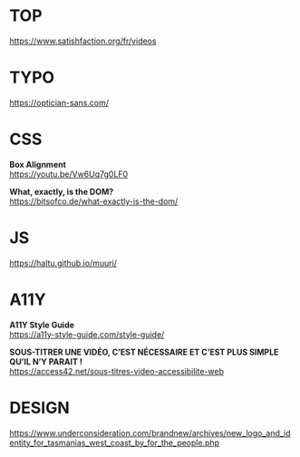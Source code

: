# TOP

https://www.satishfaction.org/fr/videos


# TYPO

https://optician-sans.com/


# CSS

**Box Alignment**  
https://youtu.be/Vw6Uq7g0LF0

**What, exactly, is the DOM?**  
https://bitsofco.de/what-exactly-is-the-dom/


# JS 

https://haltu.github.io/muuri/


# A11Y

**A11Y Style Guide**  
https://a11y-style-guide.com/style-guide/

**SOUS-TITRER UNE VIDÉO, C’EST NÉCESSAIRE ET C’EST PLUS SIMPLE QU’IL N’Y PARAIT !**  
https://access42.net/sous-titres-video-accessibilite-web


# DESIGN

https://www.underconsideration.com/brandnew/archives/new_logo_and_identity_for_tasmanias_west_coast_by_for_the_people.php
